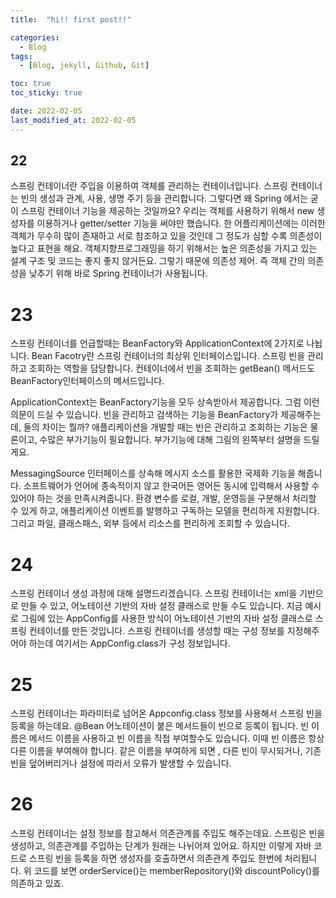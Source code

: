```yaml
---
title:  "hi!! first post!!"

categories:
  - Blog
tags:
  - [Blog, jekyll, Github, Git]

toc: true
toc_sticky: true

date: 2022-02-05
last_modified_at: 2022-02-05
---
```


## 22

스프링 컨테이너란 주입을 이용하여 객체를 관리하는 컨테이너입니다. 스프링 컨테이너는 빈의 생성과 관계, 사용, 생명 주기 등을 관리합니다. 그렇다면 왜 Spring 에서는 굳이 스프링 컨테이너 기능을 제공하는 것일까요? 우리는 객체를 사용하기 위해서 new 생성자를 이용하거나 getter/setter 기능을 써야만 했습니다. 한 어플리케이션에는 이러한 객체가 무수히 많이 존재하고 서로 참조하고 있을 것인데 그 정도가 심할 수록 의존성이 높다고 표현을 해요. 객체지향프로그래밍을 하기 위해서는 높은 의존성을 가지고 있는 설계 구조 및 코드는 좋지 좋지 않거든요. 그렇기 때문에 의존성 제어. 즉 객체 간의 의존성을 낮추기 위해 바로 Spring 컨테이너가 사용됩니다.

# 23

스프링 컨테이너를 언급할때는 BeanFactory와 ApplicationContext에 2가지로 나뉩니다.  Bean Facotry란 스프링 컨테이너의 최상위 인터페이스입니다. 스프링 빈을 관리하고 조회하는 역할을 담당합니다. 컨테이너에서 빈을 조회하는 getBean() 메서드도 BeanFactory인터페이스의 메서드입니다. 

ApplicationContext는 BeanFactory기능을 모두 상속받아서 제공합니다. 그럼 이런 의문이 드실 수 있습니다. 빈을 관리하고 검색하는 기능을 BeanFactory가 제공해주는데, 둘의 차이는 뭘까? 애플리케이션을 개발할 때는 빈은 관리하고 조회하는 기능은 물론이고, 수많은 부가기능이 필요합니다. 부가기능에 대해 그림의 왼쪽부터 설명을 드릴게요.

MessagingSource 인터페이스를 상속해 메시지 소스를 활용한 국제화 기능을 해줍니다. 소프트웨어가 언어에 종속적이지 않고 한국어든 영어든 동시에 입력해서 사용할 수 있어야 하는 것을 만족시켜줍니다. 환경 변수를 로컬, 개발, 운영등을 구분해서 처리할 수 있게 하고, 애플리케이션 이벤트를 발행하고 구독하는 모델을 편리하게 지원합니다. 그리고 파일, 클래스패스, 외부 등에서 리소스를 편리하게 조회할 수 있습니다.

# 24

스프링 컨테이너 생성 과정에 대해 설명드리겠습니다. 스프링 컨테이너는 xml을 기반으로 만들 수 있고, 어노테이션 기반의 자바 설정 클래스로 만들 수도 있습니다. 지금 예시로 그림에 있는 AppConfig를 사용한 방식이 어노테이션 기반의 자바 설정 클래스로 스프링 컨테이너를 만든 것입니다.  스프링 컨테이너를 생성할 때는 구성 정보를 지정해주어야 하는데 여기서는 AppConfig.class가 구성 정보입니다.

# 25

스프링 컨테이너는 파라미터로 넘어온 Appconfig.class 정보를 사용해서 스프링 빈을 등록을 하는데요. @Bean 어노테이션이 붙은 메서드들이 빈으로 등록이 됩니다. 빈 이름은 메서드 이름을 사용하고 빈 이름을 직접 부여할수도 있습니다. 이때 빈 이름은 항상 다른 이름을 부여해야 합니다. 같은 이름을 부여하게 되면 , 다른 빈이 무시되거나, 기존 빈을 덮어버리거나 설정에 따라서 오류가 발생할 수 있습니다.

# 26

스프링 컨테이너는 설정 정보를 참고해서 의존관계를 주입도 해주는데요. 스프링은 빈을 생성하고, 의존관계를 주입하는 단계가 원래는 나뉘어져 있어요. 하지만 이렇게 자바 코드로 스프링 빈을 등록을 하면 생성자를 호출하면서 의존관계 주입도 한번에 처리됩니다. 위 코드를 보면 orderService()는 memberRepository()와 discountPolicy()를 의존하고 있죠. 
